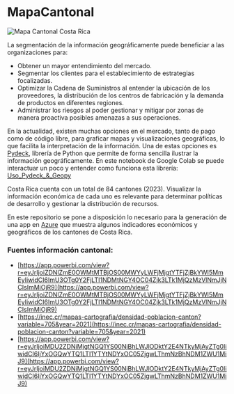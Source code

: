 # MapaCantonal

![Mapa Cantonal Costa Rica](https://upload.wikimedia.org/wikipedia/commons/thumb/4/43/Mapa_de_Costa_Rica_%28cantones_y_distritos%29.svg/666px-Mapa_de_Costa_Rica_%28cantones_y_distritos%29.svg.png)

La segmentación de la información geográficamente puede beneficiar a las organizaciones para:
 - Obtener un mayor entendimiento del mercado. 
 - Segmentar los clientes para el establecimiento de estrategias focalizadas.
 - Optimizar la Cadena de Suministros al entender la ubicación de los proveedores, la distribución de los centros de fabricación y la demanda de productos en diferentes regiones.
 - Administrar los riesgos al poder gestionar y mitigar por zonas de manera proactiva posibles amenazas a sus operaciones. 

En la actualidad, existen muchas opciones en el mercado, tanto de pago como de código libre, para graficar mapas y visualizaciones geográficas, lo que facilita la interpretación de la información. Una de estas opciones es [Pydeck](https://deckgl.readthedocs.io/en/latest/index.html#), librería de Python que permite de forma sencilla ilustrar la información geográficamente. En este notebook de Google Colab se puede interactuar un poco y entender como funciona esta librería: [Uso_Pydeck_&_Geopy](https://colab.research.google.com/drive/1bAZ2rdfPUX3WJNDH4Q1FRh6hTr_yJORa?usp=sharing)

Costa Rica cuenta con un total de 84 cantones (2023). Visualizar la información económica de cada uno es relevante para determinar políticas de desarrollo y gestionar la distribución de recursos.

En este repositorio se pone a disposición lo necesario para la generación de una app en [Azure](https://azure.microsoft.com/es-es/free/search/) que muestra algunos indicadores económicos y geográficos de los cantones de Costa Rica.

### Fuentes información cantonal:
- [https://app.powerbi.com/view?r=eyJrIjoiZDNlZmE0OWMtMTBjOS00MWYyLWFjMjgtYTFjZjBkYWI5MmEyIiwidCI6ImU3OTg0Y2FjLTI1NDMtNGY4OC04Zjk3LTk1MjQzMzVlNmJjNCIsImMiOjR9](https://app.powerbi.com/view?r=eyJrIjoiZDNlZmE0OWMtMTBjOS00MWYyLWFjMjgtYTFjZjBkYWI5MmEyIiwidCI6ImU3OTg0Y2FjLTI1NDMtNGY4OC04Zjk3LTk1MjQzMzVlNmJjNCIsImMiOjR9)
- [https://inec.cr/mapas-cartografia/densidad-poblacion-canton?variable=705&year=2021](https://inec.cr/mapas-cartografia/densidad-poblacion-canton?variable=705&year=2021)
- [https://app.powerbi.com/view?r=eyJrIjoiMDU2ZDNiMjgtNGQ1YS00NjBhLWJlODktY2E4NTkyMjAyZTg0IiwidCI6IjYxOGQwYTQ1LTI1YTYtNDYxOC05ZjgwLThmNzBhNDM1ZWU1MiJ9](https://app.powerbi.com/view?r=eyJrIjoiMDU2ZDNiMjgtNGQ1YS00NjBhLWJlODktY2E4NTkyMjAyZTg0IiwidCI6IjYxOGQwYTQ1LTI1YTYtNDYxOC05ZjgwLThmNzBhNDM1ZWU1MiJ9)